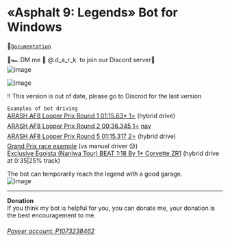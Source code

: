 # «Asphalt 9: Legends» Bot for Windows  
📑[`Documentation`](https://github.com/yaldabaoth444/Asphalt9win/wiki)  

🚥🏎️ DM me 💬 @.d_a_r_k. to join our Discord server🏁  
![image](https://github.com/yaldabaoth444/Asphalt9win/assets/25618671/9d9ae794-d8e3-42fd-9da9-156176e96377)

![image](https://user-images.githubusercontent.com/25618671/214398209-4292bf72-f976-417a-be31-ee891b258448.png)

:bangbang: This version is out of date, please go to Discrod for the last version  

`Examples of bot driving`  
<a href = "https://youtu.be/JVPV0NSsgwc" target = "_blank">ARASH AF8 Looper Prix Round 1 01:15.63* 1⭐</a> (hybrid drive)  
<a href = "https://youtu.be/wX_DtP7XgOI" target = "_blank">ARASH AF8 Looper Prix Round 2 00:36.345 1⭐</a> <a href = "https://github.com/yaldabaoth444/Asphalt9win/blob/main/Navigations/GP2a.map" target = "_blank" title = 'BCompilerDebug.exe -t Race -r 1 -map "granpri2a"'>nav</a>  
<a href = "https://youtu.be/iwouaIRdATs" target = "_blank">ARASH AF8 Looper Prix Round 5 01:15.317 2⭐</a> (hybrid drive)  
<a href = "https://youtu.be/W1rB03THwyM" target = "_blank">Grand Prix race example</a> (vs manual driver 😓)  
<a href = "https://youtu.be/S8zHejao2aM" target = "_blank">Exclusive Egoista (Naniwa Tour) BEAT 1:18 By 1* Corvette ZR1</a> (hybrid drive at 0:35|25% track)  

The bot can temporarily reach the legend with a good garage.  
![image](https://github.com/yaldabaoth444/Asphalt9win/assets/25618671/71edddfe-2b66-4c1d-a957-972a7be2514d)

___
**Donation**  
If you think my bot is helpful for you, you can donate me, your donation is the best encouragement to me.  
###### <a href = "https://payeer.com/" target = "_blank">Payeer account: P1073238462</a>

